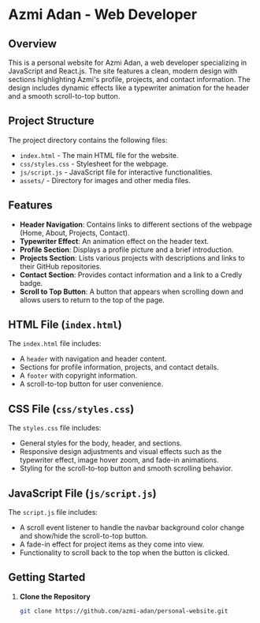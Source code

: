 # Azmi Adan - Web Developer

## Overview

This is a personal website for Azmi Adan, a web developer specializing in JavaScript and React.js. The site features a clean, modern design with sections highlighting Azmi's profile, projects, and contact information. The design includes dynamic effects like a typewriter animation for the header and a smooth scroll-to-top button.

## Project Structure

The project directory contains the following files:

- `index.html` - The main HTML file for the website.
- `css/styles.css` - Stylesheet for the webpage.
- `js/script.js` - JavaScript file for interactive functionalities.
- `assets/` - Directory for images and other media files.

## Features

- **Header Navigation**: Contains links to different sections of the webpage (Home, About, Projects, Contact).
- **Typewriter Effect**: An animation effect on the header text.
- **Profile Section**: Displays a profile picture and a brief introduction.
- **Projects Section**: Lists various projects with descriptions and links to their GitHub repositories.
- **Contact Section**: Provides contact information and a link to a Credly badge.
- **Scroll to Top Button**: A button that appears when scrolling down and allows users to return to the top of the page.

## HTML File (`index.html`)

The `index.html` file includes:

- A `header` with navigation and header content.
- Sections for profile information, projects, and contact details.
- A `footer` with copyright information.
- A scroll-to-top button for user convenience.

## CSS File (`css/styles.css`)

The `styles.css` file includes:

- General styles for the body, header, and sections.
- Responsive design adjustments and visual effects such as the typewriter effect, image hover zoom, and fade-in animations.
- Styling for the scroll-to-top button and smooth scrolling behavior.

## JavaScript File (`js/script.js`)

The `script.js` file includes:

- A scroll event listener to handle the navbar background color change and show/hide the scroll-to-top button.
- A fade-in effect for project items as they come into view.
- Functionality to scroll back to the top when the button is clicked.

## Getting Started

1. **Clone the Repository**

   ```bash
   git clone https://github.com/azmi-adan/personal-website.git
